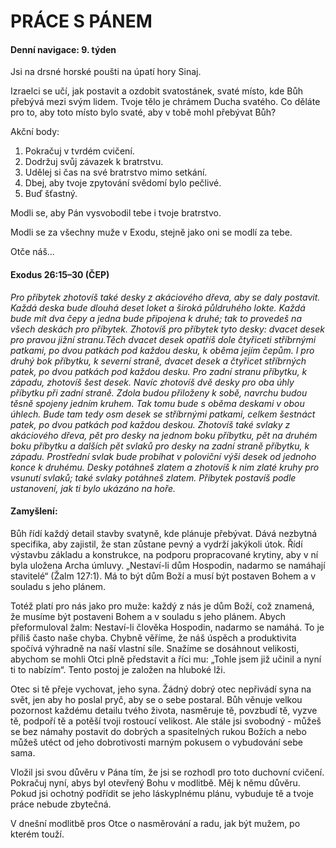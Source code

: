 # PRÁCE  S PÁNEM

#### Denní navigace: 9. týden

Jsi na drsné horské poušti na úpatí hory Sinaj.

Izraelci se učí, jak postavit a ozdobit svatostánek, svaté místo, kde Bůh přebývá mezi svým lidem. Tvoje tělo je chrámem Ducha svatého. Co děláte pro to, aby toto místo bylo svaté, aby v tobě mohl přebývat Bůh?

Akční body:
1. Pokračuj v tvrdém cvičení.
2. Dodržuj svůj závazek k bratrstvu.
3. Udělej si čas na své bratrstvo mimo setkání.
4. Dbej, aby tvoje zpytování svědomí bylo pečlivé.
5. Buď šťastný.

Modli se, aby Pán vysvobodil tebe i tvoje bratrstvo.

Modli se za všechny muže v Exodu, stejně jako oni se modlí za tebe.

Otče náš...

#### Exodus 26:15–30 (ČEP)
*Pro příbytek zhotovíš také desky z akáciového dřeva, aby se daly postavit. Každá deska bude dlouhá deset loket a široká půldruhého lokte. Každá bude mít dva čepy a jedna bude připojena k druhé; tak to provedeš na všech deskách pro příbytek. Zhotovíš pro příbytek tyto desky: dvacet desek pro pravou jižní stranu.Těch dvacet desek opatříš dole čtyřiceti stříbrnými patkami, po dvou patkách pod každou desku, k oběma jejím čepům. I pro druhý bok příbytku, k severní straně, dvacet desek a čtyřicet stříbrných patek, po dvou patkách pod každou desku. Pro zadní stranu příbytku, k západu, zhotovíš šest desek. Navíc zhotovíš dvě desky pro oba úhly příbytku při zadní straně. Zdola budou přiloženy k sobě, navrchu budou těsně spojeny jedním kruhem. Tak tomu bude s oběma deskami v obou úhlech. Bude tam tedy osm desek se stříbrnými patkami, celkem šestnáct patek, po dvou patkách pod každou deskou. Zhotovíš také svlaky z akáciového dřeva, pět pro desky na jednom boku příbytku, pět na druhém boku příbytku a dalších pět svlaků pro desky na zadní straně příbytku, k západu. Prostřední svlak bude probíhat v poloviční výši desek od jednoho konce k druhému. Desky potáhneš zlatem a zhotovíš k nim zlaté kruhy pro vsunutí svlaků; také svlaky potáhneš zlatem. Příbytek postavíš podle ustanovení, jak ti bylo ukázáno na hoře.*

#### Zamyšlení:
Bůh řídí každý detail stavby svatyně, kde plánuje přebývat. Dává nezbytná specifika, aby zajistil, že stan zůstane pevný a vydrží jakýkoli útok. Řídí výstavbu základu a konstrukce, na podporu propracované krytiny, aby v ní byla uložena Archa úmluvy. „Nestaví-li dům Hospodin, nadarmo se namáhají stavitelé“ (Žalm 127:1). Má to být dům Boží a musí být postaven Bohem a v souladu s jeho plánem. 

Totéž platí pro nás jako pro muže: každý z nás je dům Boží, což znamená, že musíme být postaveni Bohem a v souladu s jeho plánem. Abych přeformuloval žalm: Nestaví-li člověka Hospodin, nadarmo se namáhá. To je příliš často naše chyba. Chybně věříme, že náš úspěch a produktivita spočívá výhradně na naší vlastní síle. Snažíme se dosáhnout velikosti, abychom se mohli Otci plně představit a říci mu: „Tohle jsem již učinil a nyní ti to nabízím“. Tento postoj je založen na hluboké lži.

Otec si tě přeje vychovat, jeho syna. Žádný dobrý otec nepřivádí syna na svět, jen aby ho poslal pryč, aby se o sebe postaral. Bůh věnuje velkou pozornost každému detailu tvého života, nasměruje tě, povzbudí tě, vyzve tě, podpoří tě a potěší tvoji rostoucí velikost. Ale stále jsi svobodný - můžeš se bez námahy postavit do dobrých a spasitelných rukou Božích a nebo můžeš utéct od jeho dobrotivosti marným pokusem o vybudování sebe sama.

Vložil jsi svou důvěru v Pána tím, že jsi se rozhodl pro toto duchovní cvičení. Pokračuj nyní, abys byl otevřený Bohu v modlitbě. Měj k němu důvěru. Pokud jsi ochotný podřídit se jeho láskyplnému plánu, vybuduje tě a tvoje práce nebude zbytečná.

V dnešní modlitbě pros Otce o nasměrování a radu, jak být mužem, po kterém touží.

